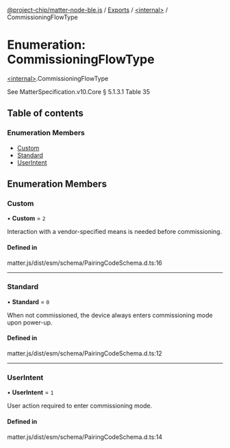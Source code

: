 [@project-chip/matter-node-ble.js](../README.md) / [Exports](../modules.md) / [\<internal\>](../modules/internal_.md) / CommissioningFlowType

# Enumeration: CommissioningFlowType

[\<internal\>](../modules/internal_.md).CommissioningFlowType

See MatterSpecification.v10.Core § 5.1.3.1 Table 35

## Table of contents

### Enumeration Members

- [Custom](internal_.CommissioningFlowType.md#custom)
- [Standard](internal_.CommissioningFlowType.md#standard)
- [UserIntent](internal_.CommissioningFlowType.md#userintent)

## Enumeration Members

### Custom

• **Custom** = ``2``

Interaction with a vendor-specified means is needed before commissioning.

#### Defined in

matter.js/dist/esm/schema/PairingCodeSchema.d.ts:16

___

### Standard

• **Standard** = ``0``

When not commissioned, the device always enters commissioning mode upon power-up.

#### Defined in

matter.js/dist/esm/schema/PairingCodeSchema.d.ts:12

___

### UserIntent

• **UserIntent** = ``1``

User action required to enter commissioning mode.

#### Defined in

matter.js/dist/esm/schema/PairingCodeSchema.d.ts:14
